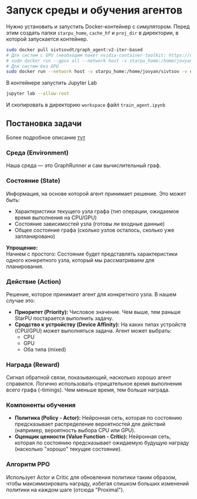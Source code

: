 # Запуск среды и обучения агентов
Нужно установить и запустить Docker-контейнер с симулятором.
Перед этим создать папки `starpu_home`, `cache_hf` и `proj_dir` в директории, в которой запускается контейнер.
```bash
sudo docker pull sivtsovdt/graph_agent:v2-iter-based
# Для систем с GPU (необходим пакет nvidia-container-toolkit: https://docs.nvidia.com/datacenter/cloud-native/container-toolkit/install-guide.html#installation-guide)
# sudo docker run --gpus all --network host -v starpu_home:/home/jovyan/sivtsov -v cache_hf:/workspace/cache_hf -v proj_dir:/workspace/proj_dir -it sivtsovdt/graph_agent:v2-iter-based -- /bin/bash
# Для систем без GPU
sudo docker run --network host -v starpu_home:/home/jovyan/sivtsov -v cache_hf:/workspace/cache_hf -v proj_dir:/workspace/proj_dir -it sivtsovdt/graph_agent:v2-iter-based -- /bin/bash
```
В контейнере запустить Jupyter Lab
```bash
jupyter lab --allow-root
```
И скопировать в директорию `workspace` файл `train_agent.ipynb`
## Постановка задачи
Более подробное описание [тут](https://github.com/c0lbarator/rl-sched-project/blob/cbf0b7ad5265da454c88da9350d02c84c4f5d5a1/%D0%9C%D0%B0%D1%82__%D0%BF%D0%BE%D1%81%D1%82%D0%B0%D0%BD%D0%BE%D0%B2%D0%BA%D0%B0_%D0%B7%D0%B0%D0%B4%D0%B0%D1%87%D0%B8%20(4).pdf)
### Среда (Environment)
Наша среда — это GraphRunner и сам вычислительный граф.

### Состояние (State)
Информация, на основе которой агент принимает решение. Это может быть:
- Характеристики текущего узла графа (тип операции, ожидаемое время выполнения на CPU/GPU)
- Состояние зависимостей узла (готовы ли входные данные)
- Общее состояние графа (сколько узлов осталось, сколько уже запланировано)

**Упрощение:**  
Начнем с простого: Состояние будет представлять характеристики одного конкретного узла, который мы рассматриваем для планирования.

### Действие (Action)
Решение, которое принимает агент для конкретного узла. В нашем случае это:
- **Приоритет (Priority):** Числовое значение. Чем выше, тем раньше StarPU постарается выполнить задачу.
- **Сродство к устройству (Device Affinity):** На каких типах устройств (CPU/GPU) может выполняться задача. Агент может выбрать:
  - CPU
  - GPU
  - Оба типа (mixed)


### Награда (Reward)
Сигнал обратной связи, показывающий, насколько хорошо агент справился. Логично использовать отрицательное время выполнения всего графа (-timings). Чем меньше время, тем больше награда.

### Компоненты обучения
- **Политика (Policy - Actor):** Нейронная сеть, которая по состоянию предсказывает распределение вероятностей для действий (например, вероятность выбора CPU или GPU).
- **Оценщик ценности (Value Function - Critic):** Нейронная сеть, которая по состоянию предсказывает ожидаемую будущую награду (насколько "хорошо" текущее состояние).

### Алгоритм PPO
Использует Actor и Critic для обновления политики таким образом, чтобы максимизировать награду, избегая слишком больших изменений политики на каждом шаге (отсюда "Proximal").
